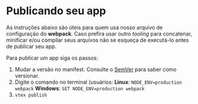 # Publicando seu app

As instruções abaixo são úteis para quem usa nosso arquivo de configuração do **webpack**. Caso prefira usar outro _tooling_ para concatenar, minificar e/ou compilar seus arquivos não se esqueça de executá-lo antes de publicar seu app.

Para publicar um app siga os passos:

1. Mudar a versão no manifest. Consulte o [SemVer](http://semver.org/) para saber como versionar.
2. Digite o comando no terminal (usuários:
    **Linux**: `NODE_ENV=production webpack`
     **Windows**: `SET NODE_ENV=production webpack`
3. `vtex publish`